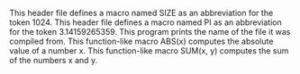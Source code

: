 This header file defines a macro named SIZE as an abbreviation for the token 1024.
This header file defines a macro named PI as an abbreviation for the token 3.14159265359.
This program prints the name of the file it was compiled from.
This function-like  macro ABS(x) computes the absolute value of a number x.
This function-like macro SUM(x, y) computes the sum of the numbers x and y.
